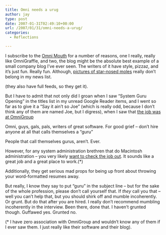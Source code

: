 ```yaml
---
title: Omni needs a urug
author: jay
type: post
date: 2007-01-31T02:49:10+00:00
url: /2007/01/31/omni-needs-a-urug/
categories:
  - Reflections

---
```

I subscribe to the [Omni Mouth][1] for a number of reasons, one I really, really like OmniGraffle, and two, the blog might be the absolute best example of a small company blog I’ve ever seen. The writers of it have style, pizzaz, and it’s just fun. Really fun. Although, [pictures of star-nosed moles][2] really don’t belong in my news list.

(they also have full feeds, so they get it).

But I have to admit that not only did I groan when I saw “System Guru Opening” in the titles list in my unread Google Reader items, and I went so far as to give it a “Say it ain’t so Joe” (which is really odd, because I don’t think any of them are named Joe, but I digress), when I saw that [the job was at OmniGroup][3]

Omni, guys, gals, pals, writers of great software. For good grief &#8211; don’t hire anyone at all that calls themselves a “guru”

People that call themselves gurus, aren’t. Ever.

However, for any system administration brethren that do Macintosh administration &#8211; you very likely [want to check the job out][4]. It sounds like a great job and a great place to work.(*)

Additionally, they get serious mad props for being up front about throwing your word-formatted resumes away.

But really, I know they say to put “guru” in the subject line &#8211; but for the sake of the whole profession, please don’t call yourself that. If _they_ call you that &#8211; well you can’t help that, but you should shirk off and mumble incoherently. Or grunt. But do that after you are hired. I really don’t recommend mumbling incoherently in the interview. Been there, done that. I haven’t grunted though. Guffawed yes. Grunted no.

(* I have zero association with OmniGroup and wouldn’t know any of them if I ever saw them. I just really like their software and their blog).

 [1]: http://blog.omnigroup.com/
 [2]: http://blog.omnigroup.com/2007/01/25/pondering-our-potential-mascots/
 [3]: http://blog.omnigroup.com/2007/01/30/system-guru-opening/
 [4]: http://www.omnigroup.com/company/jobs/content.html#systemguru